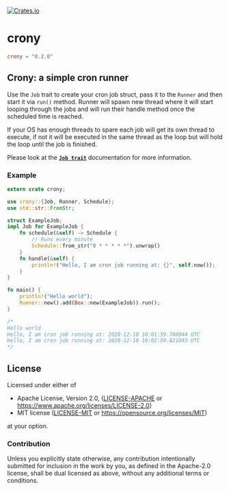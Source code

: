 [![Crates.io](https://img.shields.io/crates/v/crony.svg)](https://crates.io/crates/crony)

# crony

```toml
crony = "0.2.0"
```

## Crony: a simple cron runner

Use the `Job` trait to create your cron job struct, pass it to the `Runner` and then start it via `run()` method.
Runner will spawn new thread where it will start looping through the jobs and will run their handle
method once the scheduled time is reached.

If your OS has enough threads to spare each job will get its own thread to execute, if not it will be
executed in the same thread as the loop but will hold the loop until the job is finished.

Please look at the [**`Job trait`**](./trait.Job.html) documentation for more information.

### Example
```rust
extern crate crony;

use crony::{Job, Runner, Schedule};
use std::str::FromStr;

struct ExampleJob;
impl Job for ExampleJob {
    fn schedule(&self) -> Schedule {
        // Runs every minute
        Schedule::from_str("0 * * * * *").unwrap()
    }
    fn handle(&self) {
        println!("Hello, I am cron job running at: {}", self.now());
    }
}

fn main() {
    println!("Hello world");
    Runner::new().add(Box::new(ExampleJob)).run();
}

/*
Hello world
Hello, I am cron job running at: 2020-12-10 16:01:59.740944 UTC
Hello, I am cron job running at: 2020-12-10 16:02:59.821043 UTC
*/
```

## License

Licensed under either of

* Apache License, Version 2.0, ([LICENSE-APACHE](LICENSE-APACHE) or https://www.apache.org/licenses/LICENSE-2.0)
* MIT license ([LICENSE-MIT](LICENSE-MIT) or https://opensource.org/licenses/MIT)

at your option.

### Contribution

Unless you explicitly state otherwise, any contribution intentionally
submitted for inclusion in the work by you, as defined in the Apache-2.0
license, shall be dual licensed as above, without any additional terms or
conditions.
